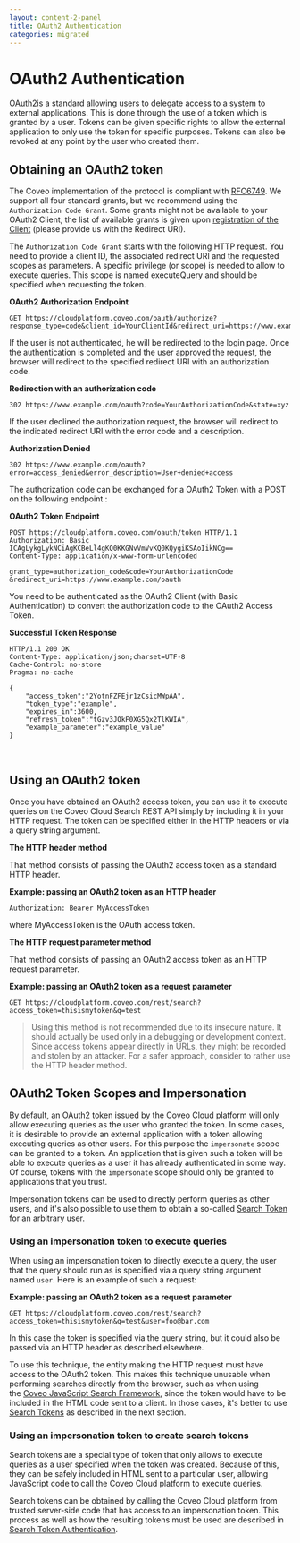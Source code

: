 ```yaml
---
layout: content-2-panel
title: OAuth2 Authentication
categories: migrated
---
```


# OAuth2 Authentication

[OAuth2](http://oauth.net/2/)is a standard allowing users to delegate access to a system to external applications. This is done through the use of a token which is granted by a user. Tokens can be given specific rights to allow the external application to only use the token for specific purposes. Tokens can also be revoked at any point by the user who created them.

## Obtaining an OAuth2 token

The Coveo implementation of the protocol is compliant with [RFC6749](http://tools.ietf.org/html/rfc6749). We support all four standard grants, but we recommend using the `Authorization Code Grant`. Some grants might not be available to your OAuth2 Client, the list of available grants is given upon [registration of the Client](mailto:support@coveo.com?subject=OAuth2%20Client%20Registration%20Request) (please provide us with the Redirect URI).

The `Authorization Code Grant` starts with the following HTTP request. You need to provide a client ID, the associated redirect URI and the requested scopes as parameters. A specific privilege (or scope) is needed to allow to execute queries. This scope is named executeQuery and should be specified when requesting the token.

**OAuth2 Authorization Endpoint**

```
GET https://cloudplatform.coveo.com/oauth/authorize?response_type=code&client_id=YourClientId&redirect_uri=https://www.example.com/oauth&state=xyz&scope=executeQuery
```

If the user is not authenticated, he will be redirected to the login page. Once the authentication is completed and the user approved the request, the browser will redirect to the specified redirect URI with an authorization code.

**Redirection with an authorization code**

```
302 https://www.example.com/oauth?code=YourAuthorizationCode&state=xyz
```

If the user declined the authorization request, the browser will redirect to the indicated redirect URI with the error code and a description.

**Authorization Denied**

```
302 https://www.example.com/oauth?error=access_denied&error_description=User+denied+access
```

The authorization code can be exchanged for a OAuth2 Token with a POST on the following endpoint :

**OAuth2 Token Endpoint**

```
POST https://cloudplatform.coveo.com/oauth/token HTTP/1.1
Authorization: Basic ICAgLykgLykNCiAgKCBeLl4gKQ0KKGNvVmVvKQ0KQygiKSAoIikNCg==
Content-Type: application/x-www-form-urlencoded

grant_type=authorization_code&code=YourAuthorizationCode
&redirect_uri=https://www.example.com/oauth
```

You need to be authenticated as the OAuth2 Client (with Basic Authentication) to convert the authorization code to the OAuth2 Access Token.

**Successful Token Response**

```
HTTP/1.1 200 OK
Content-Type: application/json;charset=UTF-8
Cache-Control: no-store
Pragma: no-cache

{
    "access_token":"2YotnFZFEjr1zCsicMWpAA",
    "token_type":"example",
    "expires_in":3600,
    "refresh_token":"tGzv3JOkF0XG5Qx2TlKWIA",
    "example_parameter":"example_value"
}
```

 

## Using an OAuth2 token

Once you have obtained an OAuth2 access token, you can use it to execute queries on the Coveo Cloud Search REST API simply by including it in your HTTP request. The token can be specified either in the HTTP headers or via a query string argument.

**The HTTP header method**

That method consists of passing the OAuth2 access token as a standard HTTP header.

**Example: passing an OAuth2 token as an HTTP header**

```
Authorization: Bearer MyAccessToken
```

where MyAccessToken is the OAuth access token.

**The HTTP request parameter method**

That method consists of passing an OAuth2 access token as an HTTP request parameter.

**Example: passing an OAuth2 token as a request parameter**

```
GET https://cloudplatform.coveo.com/rest/search?access_token=thisismytoken&q=test
```

> Using this method is not recommended due to its insecure nature. It should actually be used only in a debugging or development context. Since access tokens appear directly in URLs, they might be recorded and stolen by an attacker. For a safer approach, consider to rather use the HTTP header method.

## OAuth2 Token Scopes and Impersonation

By default, an OAuth2 token issued by the Coveo Cloud platform will only allow executing queries as the user who granted the token. In some cases, it is desirable to provide an external application with a token allowing executing queries as other users. For this purpose the `impersonate` scope can be granted to a token. An application that is given such a token will be able to execute queries as a user it has already authenticated in some way. Of course, tokens with the `impersonate` scope should only be granted to applications that you trust.

Impersonation tokens can be used to directly perform queries as other users, and it's also possible to use them to obtain a so-called [Search Token](Search_Token_Authentication) for an arbitrary user.

### Using an impersonation token to execute queries

When using an impersonation token to directly execute a query, the user that the query should run as is specified via a query string argument named `user`. Here is an example of such a request:

**Example: passing an OAuth2 token as a request parameter**

```
GET https://cloudplatform.coveo.com/rest/search?access_token=thisismytoken&q=test&user=foo@bar.com
```

In this case the token is specified via the query string, but it could also be passed via an HTTP header as described elsewhere.

To use this technique, the entity making the HTTP request must have access to the OAuth2 token. This makes this technique unusable when performing searches directly from the browser, such as when using the [Coveo JavaScript Search Framework](https://developers.coveo.com/display/JsSearch), since the token would have to be included in the HTML code sent to a client. In those cases, it's better to use [Search Tokens](Search_Token_Authentication) as described in the next section.

### Using an impersonation token to create search tokens

Search tokens are a special type of token that only allows to execute queries as a user specified when the token was created. Because of this, they can be safely included in HTML sent to a particular user, allowing JavaScript code to call the Coveo Cloud platform to execute queries.

Search tokens can be obtained by calling the Coveo Cloud platform from trusted server-side code that has access to an impersonation token. This process as well as how the resulting tokens must be used are described in [Search Token Authentication](Search_Token_Authentication).
